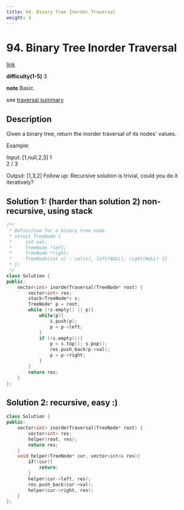 ```yaml
---
title: 94. Binary Tree Inorder Traversal
weight: 3
---
```

# 94. Binary Tree Inorder Traversal
[link](https://leetcode.com/problems/binary-tree-inorder-traversal/)

**difficulty(1-5)**
3

**note**
Basic. 

see [traversal summary](traversal)

## Description
Given a binary tree, return the inorder traversal of its nodes' values.

Example:

Input: [1,null,2,3]
   1
    \
     2
    /
   3

Output: [1,3,2]
Follow up: Recursive solution is trivial, could you do it iteratively?

## Solution 1: (harder than solution 2) non-recursive, using stack
```c++
/**
 * Definition for a binary tree node.
 * struct TreeNode {
 *     int val;
 *     TreeNode *left;
 *     TreeNode *right;
 *     TreeNode(int x) : val(x), left(NULL), right(NULL) {}
 * };
 */
class Solution {
public:
    vector<int> inorderTraversal(TreeNode* root) {
        vector<int> res;
        stack<TreeNode*> s;
        TreeNode* p = root;
        while (!s.empty() || p){
            while(p){
                s.push(p);
                p = p->left;
            }
            if (!s.empty()){
                p = s.top(); s.pop();
                res.push_back(p->val);
                p = p->right;
            }
        }
        return res;
    }
};
```

## Solution 2: recursive, easy :) 
```c++
class Solution {
public:
    vector<int> inorderTraversal(TreeNode* root) {
        vector<int> res;
        helper(root, res);
        return res;
    }
    void helper(TreeNode* cur, vector<int>& res){
        if(!cur){
            return;
        }
        helper(cur->left, res);
        res.push_back(cur->val);
        helper(cur->right, res);
    }
};
```